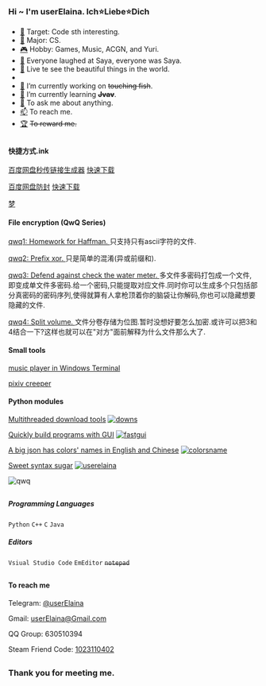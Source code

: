 ### Hi ~ I'm userElaina. Ich⭐Liebe⭐Dich

- [🌸](https://github.com/userElaina) Target: Code sth interesting.
- [🏫](https://en.wikipedia.org/wiki/Computer_science) Major: CS.
- [🎮](https://zh.moegirl.org.cn/%E7%99%BE%E5%90%88(%E8%90%8C%E5%B1%9E%E6%80%A7)#) Hobby: Games, Music, ACGN, and Yuri. 
- [🤡](https://zh.moegirl.org.cn/zh-tw/%E6%B2%99%E8%80%B6(%E9%AD%94%E5%A5%B3%E4%B9%8B%E6%97%85)#) Everyone laughed at Saya, everyone was Saya.
- [📖](https://www.zhihu.com/equation?tex=%E6%AD%A4%E5%A4%84%E7%95%99%E7%BB%99%E6%88%91%E5%8D%9A%E5%AE%A2(%E6%9C%AA%E5%AE%8C%E6%88%90){\rm%20relax}%E9%A1%B5%20Q%5Comega%20Q) Live te see the beautiful things in the world.
- 
- [🔭](https://telegra.ph/%E8%BA%BA%E5%B9%B3%E5%8D%B3%E6%98%AF%E6%AD%A3%E4%B9%89-06-23) I’m currently working on ~~touching fish~~.
- [🌱](https://github.com/userElaina/java-network-disk) I’m currently learning **~~Jvav~~**.
- [💬](https://github.com/userelaina/userelaina/issues) To ask me about anything.
- [📫](#to-reach-me) To reach me.
- [🏆](#to-reward-me) ~~To reward me.~~

##

#### 快捷方式.ink

[百度网盘秒传链接生成器](https://github.com/userElaina/panbaidu-miao-chuan)
[快速下载](https://github.com/userElaina/panbaidu-miao-chuan/releases/download/1.1.0/miaochuan.exe)

[百度网盘防封](https://github.com/userElaina/naive-confuse)
[快速下载](https://github.com/userElaina/naive-confuse/releases/download/0.0.3/qwq2.exe)

[梦](https://github.com/userElaina/dream)

#### File encryption (QwQ Series)

[qwq1: Homework for Haffman. ](https://github.com/userElaina/naive-Huffman)
只支持只有ascii字符的文件.

[qwq2: Prefix xor. ](https://github.com/userElaina/naive-confuse)
只是简单的混淆(异或前缀和).

[qwq3: Defend against check the water meter. ](https://github.com/userElaina/one-file-with-many-password)
多文件多密码打包成一个文件,即变成单文件多密码.给一个密码,只能提取对应文件.同时你可以生成多个只包括部分真密码的密码序列,使得就算有人拿枪顶着你的脑袋让你解码,你也可以隐藏想要隐藏的文件.

[qwq4: Split volume. ](https://github.com/userElaina/big-file-2-small-bmp)
文件分卷存储为位图.暂时没想好要怎么加密.或许可以把3和4结合一下?这样也就可以在"对方"面前解释为什么文件那么大了.

#### Small tools

[music player in Windows Terminal](https://github.com/userElaina/console-music-player)

[pixiv creeper](https://github.com/userElaina/pixiv-creeper-2)

#### Python modules

[Multithreaded download tools](https://github.com/userElaina/downs)
[![downs](https://img.shields.io/pypi/v/downs.svg?label=downs)](https://pypi.org/project/downs/)

[Quickly build programs with GUI](https://github.com/userElaina/fastgui)
[![fastgui](https://img.shields.io/pypi/v/fastgui.svg?label=fastgui)](https://pypi.org/project/fastgui/)

[A big json has colors' names in English and Chinese](https://github.com/userElaina/json-colorsname)
[![colorsname](https://img.shields.io/pypi/v/colorsname.svg?label=colorsname)](https://pypi.org/project/colorsname)

[Sweet syntax sugar](https://github.com/userElaina/sugar)
[![userelaina](https://img.shields.io/pypi/v/userelaina.svg?label=userelaina)](https://pypi.org/project/userelaina)

![qwq](https://github-readme-stats.vercel.app/api?username=userElaina)

##

##### Programming Languages

`Python` `C++` `C` `Java`

##### Editors

`Vsiual Studio Code` `EmEditor` ~~`notepad`~~

##

#### To reach me

Telegram: [@userElaina](https://t.me/userelaina)

Gmail: userElaina@Gmail.com

QQ Group: 630510394

Steam Friend Code: [1023110402](https://steamcommunity.com/id/userElaina)

##

### Thank you for meeting me.
